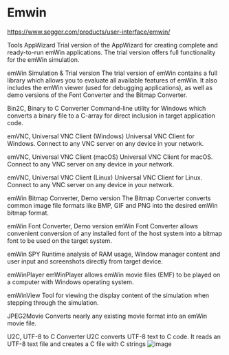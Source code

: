 # Emwin
https://www.segger.com/products/user-interface/emwin/

Tools
AppWizard
Trial version of the AppWizard for creating complete and ready-to-run emWin applications. The trial version offers full functionality for the emWin simulation.

emWin Simulation & Trial version
The trial version of emWin contains a full library which allows you to evaluate all available features of emWin. It also includes the emWin viewer (used for debugging applications), as well as demo versions of the Font Converter and the Bitmap Converter.

Bin2C, Binary to C Converter
Command-line utility for Windows which converts a binary file to a C-array for direct inclusion in target application code.

emVNC, Universal VNC Client (Windows)
Universal VNC Client for Windows. Connect to any VNC server on any device in your network.

emVNC, Universal VNC Client (macOS)
Universal VNC Client for macOS. Connect to any VNC server on any device in your network.

emVNC, Universal VNC Client (Linux)
Universal VNC Client for Linux. Connect to any VNC server on any device in your network.

emWin Bitmap Converter, Demo version
The Bitmap Converter converts common image file formats like BMP, GIF and PNG into the desired emWin bitmap format.

emWin Font Converter, Demo version
emWin Font Converter allows convenient conversion of any installed font of the host system into a bitmap font to be used on the target system.

emWin SPY
Runtime analysis of RAM usage, Window manager content and user input and screenshots directly from target device.

emWinPlayer
emWinPlayer allows emWin movie files (EMF) to be played on a computer with Windows operating system.

emWinView
Tool for viewing the display content of the simulation when stepping through the simulation.

JPEG2Movie
Converts nearly any existing movie format into an emWin movie file.

U2C, UTF-8 to C Converter
U2C converts UTF-8 text to C code. It reads an UTF-8 text file and creates a C file with C strings
![image](https://user-images.githubusercontent.com/6847952/114329830-54262200-9b7b-11eb-983d-88c1d4e263e3.png)
